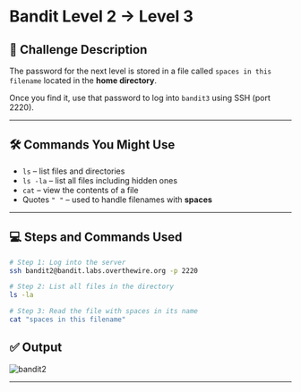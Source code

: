 # Bandit Level 2 → Level 3

## 🧩 Challenge Description

The password for the next level is stored in a file called `spaces in this filename` located in the **home directory**.

Once you find it, use that password to log into `bandit3` using SSH (port 2220).

---

## 🛠 Commands You Might Use

- `ls` – list files and directories
- `ls -la` – list all files including hidden ones
- `cat` – view the contents of a file
- Quotes `" "` – used to handle filenames with **spaces**

---

## 💻 Steps and Commands Used

```bash
# Step 1: Log into the server
ssh bandit2@bandit.labs.overthewire.org -p 2220

# Step 2: List all files in the directory
ls -la

# Step 3: Read the file with spaces in its name
cat "spaces in this filename"

```

## ✅ Output
![bandit2](https://github.com/user-attachments/assets/3c9ed324-68d5-44d6-96f5-07c98d24852e)

---
